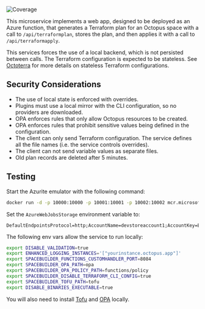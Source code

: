 ![Coverage](https://img.shields.io/badge/Coverage-54.1%25-yellow)

This microservice implements a web app, designed to be deployed as an Azure function, that generates a Terraform plan for an Octopus space with a call to `/api/terraformplan`, stores the plan, and then applies it with a call to `/api/terraformapply`. 

This services forces the use of a local backend, which is not persisted between calls. The Terraform configuration is expected to be stateless. See [Octoterra](https://github.com/OctopusSolutionsEngineering/OctopusTerraformExport) for more details on stateless Terraform configurations.

## Security Considerations

* The use of local state is enforced with overrides.
* Plugins must use a local mirror with the CLI configuration, so no providers are downloaded.
* OPA enforces rules that only allow Octopus resources to be created.
* OPA enforces rules that prohibit sensitive values being defined in the configuration.
* The client can only send Terraform configuration. The service defines all the file names (i.e. the service controls overrides).
* The client can not send variable values as separate files.
* Old plan records are deleted after 5 minutes.

## Testing

Start the Azurite emulator with the following command:

```bash
docker run -d -p 10000:10000 -p 10001:10001 -p 10002:10002 mcr.microsoft.com/azure-storage/azurite
```

Set the `AzureWebJobsStorage` environment variable to:

```
DefaultEndpointsProtocol=http;AccountName=devstoreaccount1;AccountKey=Eby8vdM02xNOcqFlqUwJPLlmEtlCDXJ1OUzFT50uSRZ6IFsuFq2UVErCz4I6tq/K1SZFPTOtr/KBHBeksoGMGw==;TableEndpoint=http://127.0.0.1:10002/devstoreaccount1;
```

The following env vars allow the service to run locally:
```bash
export DISABLE_VALIDATION=true
export ENHANCED_LOGGING_INSTANCES='["yourinstance.octopus.app"]'
export SPACEBUILDER_FUNCTIONS_CUSTOMHANDLER_PORT=8084
export SPACEBUILDER_OPA_PATH=opa
export SPACEBUILDER_OPA_POLICY_PATH=functions/policy
export SPACEBUILDER_DISABLE_TERRAFORM_CLI_CONFIG=true
export SPACEBUILDER_TOFU_PATH=tofu
export DISABLE_BINARIES_EXECUTABLE=true
```

You will also need to install [Tofu](https://opentofu.org/docs/intro/install/) and [OPA](https://www.openpolicyagent.org/docs/latest/#running-opa) locally.